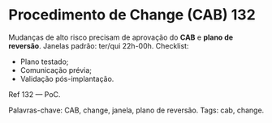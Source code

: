 # Procedimento de Change (CAB) 132

Mudanças de alto risco precisam de aprovação do **CAB** e **plano de reversão**.
Janelas padrão: ter/qui 22h-00h.
Checklist:
- Plano testado;
- Comunicação prévia;
- Validação pós-implantação.

Ref 132 — PoC.

Palavras-chave: CAB, change, janela, plano de reversão.
Tags: cab, change.
